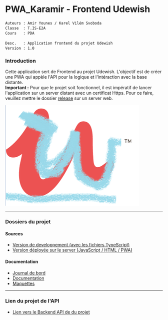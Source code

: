 # PWA_Karamir - Frontend Udewish

```
Auteurs : Amir Younes / Karel Vilém Svoboda  
Classe  : T.IS-E2A  
Cours   : PDA

Desc.   : Application frontend du projet Udewish
Version : 1.0
```

### Introduction 
Cette application sert de Frontend au projet Udewish. L'objectif est de créer une PWA qui appèle l'API pour la logique et l'intéraction avec la base distante.  
**Important :** Pour que le projet soit fonctionnel, il est impératif de lancer l'application sur un server distant avec un certificat Https. Pour ce faire, veuillez mettre le dossier [release](./release/) sur un server web.

![Logo](./Doc/images/logo.png)  

--- 

### Dossiers du projet

#### Sources 
- [Version de developpement (avec les fichiers TypeScript)](./frontend/)  
- [Version déployée sur le server (JavaScript / HTML / PWA)](./release/)

#### Documentation
- [Journal de bord](./Doc/jdb.md)
- [Documentation](./Doc/Documentation%20frontend.md)
- [Maquettes](./Doc/maquettes/)

---

### Lien du projet de l'API
- [Lien vers le Backend API de du projet](https://github.com/KarelSvbd/BackendUdewish)